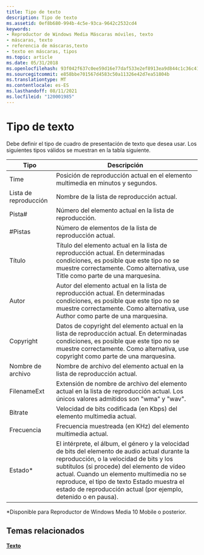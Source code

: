 ```yaml
---
title: Tipo de texto
description: Tipo de texto
ms.assetid: 0ef8b680-994b-4c5e-93ca-9642c2532cd4
keywords:
- Reproductor de Windows Media Máscaras móviles, texto
- máscaras, texto
- referencia de máscaras,texto
- texto en máscaras, tipos
ms.topic: article
ms.date: 05/31/2018
ms.openlocfilehash: 93f042f637c0ee59d16e77daf533e2ef8913ea9d844c1c36c419a76362612017
ms.sourcegitcommit: e858bbe701567d4583c50a11326e42d7ea51804b
ms.translationtype: MT
ms.contentlocale: es-ES
ms.lasthandoff: 08/11/2021
ms.locfileid: "120001985"
---
```

# <a name="text-type"></a>Tipo de texto

Debe definir el tipo de cuadro de presentación de texto que desea usar. Los siguientes tipos válidos se muestran en la tabla siguiente.



| Tipo        | Descripción                                                                                                                                                                                                                                                                         |
|-------------|-------------------------------------------------------------------------------------------------------------------------------------------------------------------------------------------------------------------------------------------------------------------------------------|
| Time        | Posición de reproducción actual en el elemento multimedia en minutos y segundos.                                                                                                                                                                                                                 |
| Lista de reproducción    | Nombre de la lista de reproducción actual.                                                                                                                                                                                                                                                       |
| Pista\#     | Número del elemento actual en la lista de reproducción.                                                                                                                                                                                                                                         |
| \#Pistas    | Número de elementos de la lista de reproducción actual.                                                                                                                                                                                                                                            |
| Título       | Título del elemento actual en la lista de reproducción actual. En determinadas condiciones, es posible que este tipo no se muestre correctamente. Como alternativa, use Title como parte de una marquesina.                                                                                                                 |
| Autor      | Autor del elemento actual en la lista de reproducción actual. En determinadas condiciones, es posible que este tipo no se muestre correctamente. Como alternativa, use Author como parte de una marquesina.                                                                                                               |
| Copyright   | Datos de copyright del elemento actual en la lista de reproducción actual. En determinadas condiciones, es posible que este tipo no se muestre correctamente. Como alternativa, use copyright como parte de una marquesina.                                                                                                    |
| Nombre de archivo    | Nombre de archivo del elemento actual en la lista de reproducción actual.                                                                                                                                                                                                                              |
| FilenameExt | Extensión de nombre de archivo del elemento actual en la lista de reproducción actual. Los únicos valores admitidos son "wma" y "wav".                                                                                                                                                                 |
| Bitrate     | Velocidad de bits codificada (en Kbps) del elemento multimedia actual.                                                                                                                                                                                                                           |
| Frecuencia   | Frecuencia muestreada (en KHz) del elemento multimedia actual.                                                                                                                                                                                                                           |
| Estado\*    | El intérprete, el álbum, el género y la velocidad de bits del elemento de audio actual durante la reproducción, o la velocidad de bits y los subtítulos (si procede) del elemento de vídeo actual. Cuando un elemento multimedia no se reproduce, el tipo de texto Estado muestra el estado de reproducción actual (por ejemplo, detenido o en pausa). |



 

\*Disponible para Reproductor de Windows Media 10 Mobile o posterior.

## <a name="related-topics"></a>Temas relacionados

<dl> <dt>

[**Texto**](text.md)
</dt> </dl>

 

 




